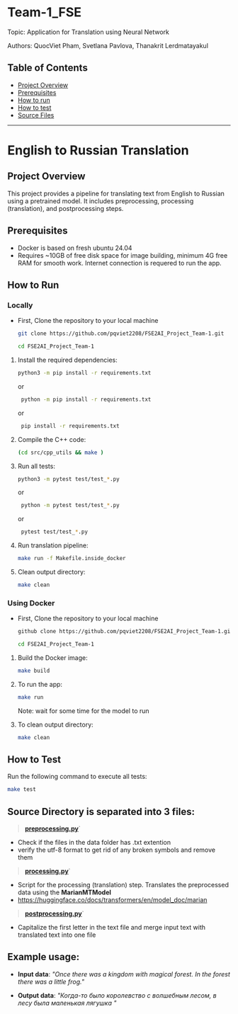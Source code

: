 # Team-1_FSE

Topic: Application for Translation using Neural Network

Authors: QuocViet Pham, Svetlana Pavlova, Thanakrit Lerdmatayakul

## Table of Contents 

 - [Project Overview](#Project-Overview)
 - [Prerequisites](#Prerequisites)
 - [How to run](#How-to-Run)
 - [How to test](#How-to-Test) 
 - [Source Files](#Source-Directory-is-separated-into-3-files)

---
# English to Russian Translation

## Project Overview

This project provides a pipeline for translating text from English to Russian using a pretrained model. It includes preprocessing, processing (translation), and postprocessing steps.

## Prerequisites
- Docker is based on fresh ubuntu 24.04 
- Requires ~10GB of free disk space for image building, minimum 4G free RAM for smooth work. Internet connection is requered to run the app.
<!-- - At least **python 3.12.0** -->


## How to Run

### Locally
- First, Clone the repository to your local machine
    ```bash
    git clone https://github.com/pqviet2208/FSE2AI_Project_Team-1.git
    ```
    ```bash
    cd FSE2AI_Project_Team-1
    ```

1. Install the required dependencies:
    ```bash
    python3 -m pip install -r requirements.txt
    ```
    or
   ```bash
    python -m pip install -r requirements.txt
   ```
    or
   ```bash
    pip install -r requirements.txt
    ```

3. Compile the C++ code:
    ```bash
    (cd src/cpp_utils && make )
    ```
    
4. Run all tests:
    ```bash
    python3 -m pytest test/test_*.py
    ```
    or
   ```bash
    python -m pytest test/test_*.py
   ```
   or
   ```bash
    pytest test/test_*.py
    ```
    
3. Run translation pipeline:
    ```bash
    make run -f Makefile.inside_docker
    ```
4. Clean output directory:
   ```bash
   make clean
   ```

### Using Docker

- First, Clone the repository to your local machine
    ```bash
    github clone https://github.com/pqviet2208/FSE2AI_Project_Team-1.git
    ```
    ```bash
    cd FSE2AI_Project_Team-1
    ```

1. Build the Docker image:
    ```bash
    make build
    ```

2. To run the app:
    ```bash
    make run
    ```
    Note: wait for some time for the model to run

3. To clean output directory:
   ```bash
   make clean
   ```

## How to Test

Run the following command to execute all tests:
```bash
make test
```

## Source Directory is separated into 3 files:
> [**preprocessing.py**](https://github.com/pqviet2208/FSE2AI_Project_Team-1/blob/main/src/preprocessing.py)`
- Check if the files in the data folder has .txt extention
- verify the utf-8 format to get rid of any broken symbols and remove them

> [**processing.py**](https://github.com/pqviet2208/FSE2AI_Project_Team-1/blob/main/src/processing.py)`
- Script for the processing (translation) step. Translates the preprocessed data using the **MarianMTModel**
- https://huggingface.co/docs/transformers/en/model_doc/marian

> [**postprocessing.py**](https://github.com/pqviet2208/FSE2AI_Project_Team-1/blob/main/src/postprocessing.py)`
- Capitalize the first letter in the text file and merge input text with translated text into one file

## Example usage:
- **Input data**: *"Once there was a kingdom with magical forest. In the forest there was a little frog."*

- **Output data**: *"Когда-то было королевство с волшебным лесом, в лесу была маленькая лягушка
"*






